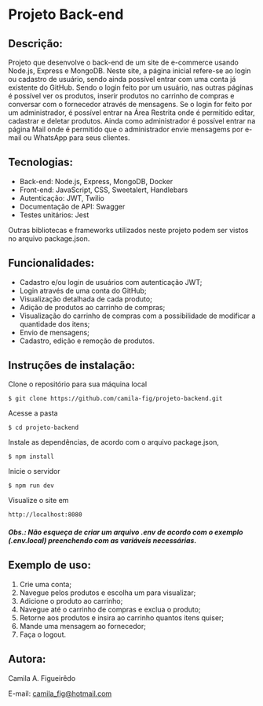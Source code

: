 # Projeto Back-end

## Descrição:
Projeto que desenvolve o back-end de um site de e-commerce usando Node.js, Express e MongoDB. Neste site, a página inicial refere-se ao login ou cadastro de usuário, sendo ainda possível entrar com uma conta já existente do GitHub.
Sendo o login feito por um usuário, nas outras páginas é possível ver os produtos, inserir produtos no carrinho de compras e conversar com o fornecedor através de mensagens. Se o login for feito por um administrador, é possível entrar na Área Restrita onde é permitido editar, cadastrar e deletar produtos. Ainda como administrador é possível entrar na página Mail onde é permitido que o administrador envie mensagems por e-mail ou WhatsApp para seus clientes.

## Tecnologias:
- Back-end: Node.js, Express, MongoDB, Docker
- Front-end: JavaScript, CSS, Sweetalert, Handlebars
- Autenticação: JWT, Twilio
- Documentação de API: Swagger
- Testes unitários: Jest

Outras bibliotecas e frameworks utilizados neste projeto podem ser vistos no arquivo package.json.

## Funcionalidades:
- Cadastro e/ou login de usuários com autenticação JWT;
- Login através de uma conta do GitHub;
- Visualização detalhada de cada produto;
- Adição de produtos ao carrinho de compras;
- Visualização do carrinho de compras com a possibilidade de modificar a quantidade dos itens;
- Envio de mensagens;
- Cadastro, edição e remoção de produtos.

## Instruções de instalação:
Clone o repositório para sua máquina local

```
$ git clone https://github.com/camila-fig/projeto-backend.git
```

Acesse a pasta

```
$ cd projeto-backend
```

Instale as dependências, de acordo com o arquivo package.json,

```
$ npm install
```

Inicie o servidor

```
$ npm run dev
```

Visualize o site em
```
http://localhost:8080
```

##### Obs.: Não esqueça de criar um arquivo .env de acordo com o exemplo (.env.local) preenchendo com as variáveis necessárias.

## Exemplo de uso:
1. Crie uma conta;
2. Navegue pelos produtos e escolha um para visualizar;
3. Adicione o produto ao carrinho;
4. Navegue até o carrinho de compras e exclua o produto;
5. Retorne aos produtos e insira ao carrinho quantos itens quiser;
6. Mande uma mensagem ao fornecedor;
7. Faça o logout.

## Autora:
Camila A. Figueirêdo

E-mail: camila_fig@hotmail.com
